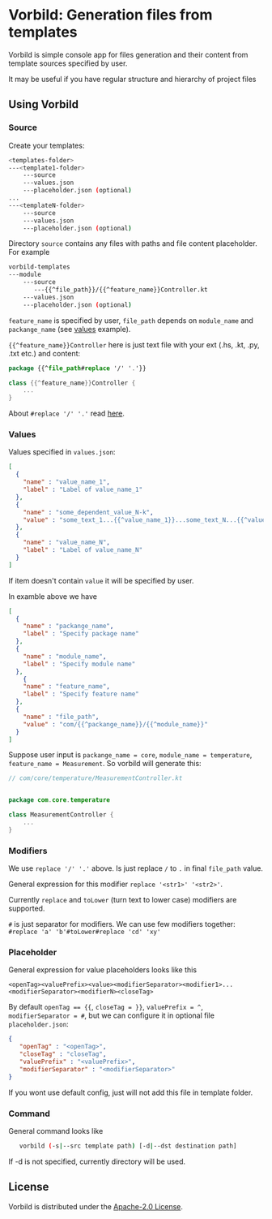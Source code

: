 # Vorbild: Generation files from templates

Vorbild is simple console app for files generation and their content from
template sources specified by user.

It may be useful if you have regular structure and hierarchy of project files

## Using Vorbild

### Source

Create your templates:

```bash
<templates-folder>
---<template1-folder>
    ---source
    ---values.json
    ---placeholder.json (optional)
...
---<templateN-folder>
    ---source
    ---values.json
    ---placeholder.json (optional)
```

Directory `source` contains any files with paths and file content placeholder.
For example

```bash
vorbild-templates
---module
    ---source
       ---{{^file_path}}/{{^feature_name}}Controller.kt
    ---values.json
    ---placeholder.json (optional)
```

`feature_name` is specified by user, `file_path` depends on `module_name` and `packange_name`
(see [values](#values) example).

`{{^feature_name}}Controller` here is just text file with your ext (.hs, .kt, .py, .txt etc.) 
and content:

```kotlin
package {{^file_path#replace '/' '.'}}

class {{^feature_name}}Controller {
    ...
}
```

About `#replace '/' '.'` read [here](#modifiers).

### Values

Values specified in `values.json`:

```json
[
  {
    "name" : "value_name_1",
    "label" : "Label of value_name_1"
  },
  {
    "name" : "some_dependent_value_N-k",
    "value" : "some_text_1...{{^value_name_1}}...some_text_N...{{^value_name_N}}..."
  },
  {
    "name" : "value_name_N",
    "label" : "Label of value_name_N"
  }
]
```
If item doesn't contain `value` it will be specified by user.

In examble above we have 

```json
[
  {
    "name" : "packange_name",
    "label" : "Specify package name"
  },
  {
    "name" : "module_name",
    "label" : "Specify module name"
  },
    {
    "name" : "feature_name",
    "label" : "Specify feature name"
  },
  {
    "name" : "file_path",
    "value" : "com/{{^packange_name}}/{{^module_name}}"
  }
]
```

Suppose user input is `packange_name = core`, `module_name = temperature`, 
`feature_name = Measurement`. So vorbild will generate this:

```kotlin
// com/core/temperature/MeasurementController.kt


package com.core.temperature

class MeasurementController {
    ...
}
```

### Modifiers

We use `replace '/' '.'` above. Is just replace `/` to `.` in 
final `file_path` value. 

General expression for this modifier `replace '<str1>' '<str2>'`. 

Currently `replace` and `toLower` (turn text to lower case) modifiers are supported.

`#` is just separator for modifiers. We can use few modifiers together:
`#replace 'a' 'b'#toLower#replace 'cd' 'xy'`

### Placeholder

General expression for value placeholders looks like this

`<openTag><valuePrefix><value><modifierSeparator><modifier1>...<modifierSeparator><modifierN><closeTag>`

By default `openTag == {{`, `closeTag = }}`, `valuePrefix = ^`, `modifierSeparator = #`,
but we can configure it in optional file `placeholder.json`:

```json
{
   "openTag" : "<openTag>",
   "closeTag" : "closeTag",
   "valuePrefix" : "<valuePrefix>",
   "modifierSeparator" : "<modifierSeparator>"
}
```

If you wont use default config, just will not add this file in template folder.

### Command

General command looks like 
```bash
   vorbild (-s|--src template path) [-d|--dst destination path]
```

If -d is not specified, currently directory will be used.

## License
Vorbild is distributed under the [Apache-2.0 License](https://github.com/TrueWarg/vorbild/blob/master/LICENSE).
